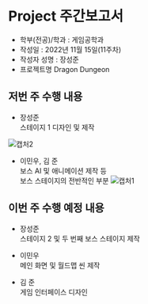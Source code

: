 # Project 주간보고서

- 학부(전공)/학과 : 게임공학과  
- 작성일 : 2022년 11월 15일(11주차)  
- 작성자 성명 : 장성준  
- 프로젝트명 Dragon Dungeon  

## 저번 주 수행 내용  
- 장성준  
스테이지 1 디자인 및 제작

![캡처2](https://user-images.githubusercontent.com/114071471/202040735-5ba8eae0-05b1-4d11-a7da-c7a8df43444d.PNG)


- 이민우, 김 준  
보스 AI 및 애니메이션 제작 등  
보스 스테이지의 전반적인 부분
![캡처1](https://user-images.githubusercontent.com/114071471/202040818-bc839c6c-917f-40c6-a85a-7c33f1f34122.PNG)


## 이번 주 수행 예정 내용  
- 장성준  
스테이지 2 및 두 번째 보스 스테이지 제작  

- 이민우  
메인 화면 및 월드맵 씬 제작  

- 김 준  
게임 인터페이스 디자인
